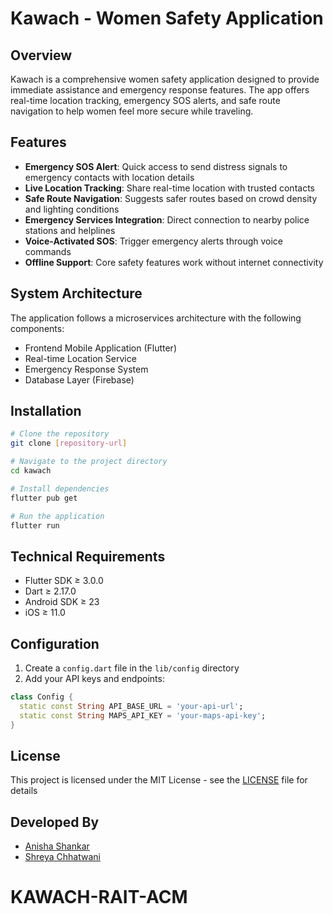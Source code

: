 # Kawach - Women Safety Application


## Overview

Kawach is a comprehensive women safety application designed to provide immediate assistance and emergency response features. The app offers real-time location tracking, emergency SOS alerts, and safe route navigation to help women feel more secure while traveling.

## Features

- **Emergency SOS Alert**: Quick access to send distress signals to emergency contacts with location details
- **Live Location Tracking**: Share real-time location with trusted contacts
- **Safe Route Navigation**: Suggests safer routes based on crowd density and lighting conditions
- **Emergency Services Integration**: Direct connection to nearby police stations and helplines
- **Voice-Activated SOS**: Trigger emergency alerts through voice commands
- **Offline Support**: Core safety features work without internet connectivity


## System Architecture


The application follows a microservices architecture with the following components:
- Frontend Mobile Application (Flutter)
- Real-time Location Service
- Emergency Response System
- Database Layer (Firebase)

## Installation

```bash
# Clone the repository
git clone [repository-url]

# Navigate to the project directory
cd kawach

# Install dependencies
flutter pub get

# Run the application
flutter run
```

## Technical Requirements

- Flutter SDK ≥ 3.0.0
- Dart ≥ 2.17.0
- Android SDK ≥ 23
- iOS ≥ 11.0

## Configuration

1. Create a `config.dart` file in the `lib/config` directory
2. Add your API keys and endpoints:

```dart
class Config {
  static const String API_BASE_URL = 'your-api-url';
  static const String MAPS_API_KEY = 'your-maps-api-key';
}
```


## License

This project is licensed under the MIT License - see the [LICENSE](LICENSE) file for details

## Developed By
- [Anisha Shankar](https://github.com/hahaanisha)
- [Shreya Chhatwani](https://github.com/shreyachhatwani)




[logo]: /path/to/logo.png
[ss1]: /path/to/screenshot1.png
[ss2]: /path/to/screenshot2.png
[ss3]: /path/to/screenshot3.png
[ss4]: /path/to/screenshot4.png
[architecture]: /path/to/architecture.png
[github-profile]: https://github.com/username
"# kawach-Rait" 
# KAWACH-RAIT-ACM
